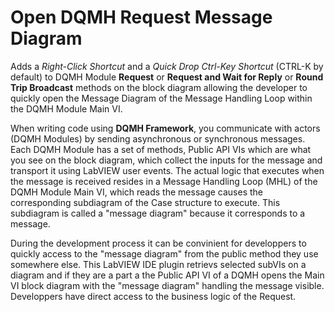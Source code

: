 # Open DQMH Request Message Diagram

Adds a *Right-Click Shortcut* and a *Quick Drop Ctrl-Key Shortcut* (CTRL-K by default) to DQMH Module **Request** or **Request and Wait for Reply** or **Round Trip Broadcast** methods on the block diagram allowing the developer to quickly open the Message Diagram of the Message Handling Loop within the DQMH Module Main VI.

When writing code using **DQMH Framework**, you communicate with actors (DQMH Modules) by sending asynchronous or synchronous messages. Each DQMH Module has a set of methods, Public API VIs which are what you see on the block diagram, which collect the inputs for the message and transport it using LabVIEW user events. The actual logic that executes when the message is received resides in a Message Handling Loop (MHL) of the DQMH Module Main VI, which reads the message causes the corresponding subdiagram of the Case structure to execute. This subdiagram is called a "message diagram" because it corresponds to a message. 

During the development process it can be convinient for developpers to quickly access to the "message diagram" from the public method they use somewhere else. This LabVIEW IDE plugin retrievs selected subVIs on a diagram and if they are a part a the Public API VI of a DQMH opens the Main VI block diagram with the "message diagram" handling the message visible. Developpers have direct access to the business logic of the Request.
